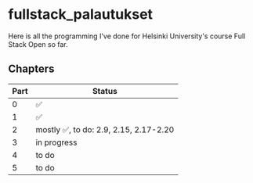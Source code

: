 # fullstack_palautukset

Here is all the programming I've done for Helsinki University's course Full Stack Open so far.

## Chapters
| Part | Status |
| ---- | ------ |
| 0    | ✅     |
| 1    | ✅     |
| 2    | mostly ✅, to do: 2.9, 2.15, 2.17-2.20     |
| 3    | in progress     |
| 4    | to do     |
| 5    | to do     |
